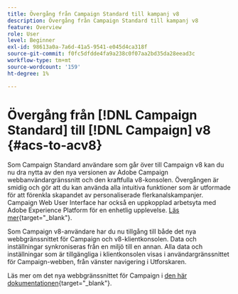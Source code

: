 ```yaml
---
title: Övergång från Campaign Standard till kampanj v8
description: Övergång från Campaign Standard till kampanj v8
feature: Overview
role: User
level: Beginner
exl-id: 98613a0a-7a6d-41a5-9541-e045d4ca318f
source-git-commit: f0fc5dfdde4fa9a238c0f07aa2bd35da28eead3c
workflow-type: tm+mt
source-wordcount: '159'
ht-degree: 1%

---
```


# Övergång från [!DNL Campaign Standard] till [!DNL Campaign] v8 {#acs-to-acv8}

Som Campaign Standard användare som går över till Campaign v8 kan du nu dra nytta av den nya versionen av Adobe Campaign webbanvändargränssnitt och den kraftfulla v8-konsolen. Övergången är smidig och gör att du kan använda alla intuitiva funktioner som är utformade för att förenkla skapandet av personaliserade flerkanalskampanjer. Campaign Web User Interface har också en uppkopplad arbetsyta med Adobe Experience Platform för en enhetlig upplevelse. [Läs mer](https://experienceleague.adobe.com/en/docs/campaign-web/v8/start/acs-migration){target="_blank"}.

Som Campaign v8-användare har du nu tillgång till både det nya webbgränssnittet för Campaign och v8-klientkonsolen. Data och inställningar synkroniseras från en miljö till en annan. Alla data och inställningar som är tillgängliga i klientkonsolen visas i användargränssnittet för Campaign-webben, från vänster navigering i Utforskaren.

Läs mer om det nya webbgränssnittet för Campaign i [den här dokumentationen](https://experienceleague.adobe.com/docs/campaign-web/v8/campaign-web-home.html){target="_blank"}.
